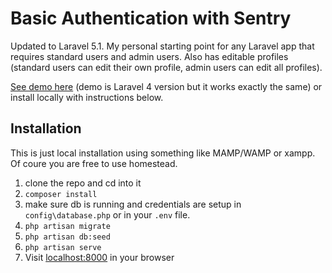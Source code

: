 # Basic Authentication with Sentry

Updated to Laravel 5.1. My personal starting point for any Laravel app that requires standard users and admin users. Also has editable profiles (standard users can edit their own profile, admin users can edit all profiles).

[See demo here](http://authdemo.andremadarang.com/) (demo is Laravel 4 version but it works exactly the same) or install locally with instructions below.

## Installation

This is just local installation using something like MAMP/WAMP or xampp. Of coure you are free to use homestead.

1. clone the repo and cd into it
2. `composer install`
3. make sure db is running and credentials are setup in `config\database.php` or in your `.env` file.
3. `php artisan migrate`
4. `php artisan db:seed`
5. `php artisan serve`
6. Visit [localhost:8000](http://localhost:8000) in your browser
